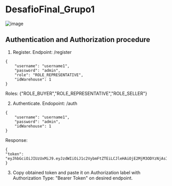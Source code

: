 # DesafioFinal_Grupo1
![image](https://user-images.githubusercontent.com/64280930/121260897-9025ec80-c877-11eb-86ff-02b6db9e6779.png)

## Authentication and Authorization procedure

1. Register. Endpoint: /register

```
{
    "username": "username1",
    "password": "admin",
    "role": "ROLE_REPRESENTATIVE",
    "idWarehouse": 1
}
```

Roles: {"ROLE_BUYER","ROLE_REPRESENTATIVE","ROLE_SELLER"}

2. Authenticate. Endopoint: /auth

```
{
    "username": "username1",
    "password": "admin",
    "idWarehouse": 1
}
```
Response:
```
{
"token": "eyJhbGciOiJIUzUxMiJ9.eyJzdWIiOiJ1c2VybmFtZTEiLCJleHAiOjE2MjM3ODYzNjAsImlhdCI6MTYyMzc2ODM2MH0.VLLQzTmqLsgKvidB2ti5FvuIiSaQYaML1sZ7TqugPJC_dh8PELrrssT7OPF7CkJCeH4AGiegnCFUZgvjWNMu7A"
}
```

3. Copy obtained token and paste it on Authorization label with Authorization Type: "Bearer Token" on desired endpoint.
